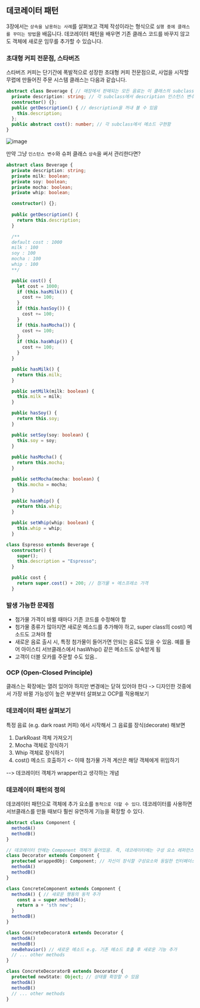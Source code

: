 ## 데코레이터 패턴

3장에서는 `상속을 남용하는 사례`를 살펴보고 객체 작성이라는 형식으로 `실행 중에 클래스를 꾸미는 방법`을 배웁니다. 데코레이터 패턴을 배우면 기존 클래스 코드를 바꾸지 않고도 객체에 새로운 임무를 추가할 수 있습니다.

### 초대형 커피 전문점, 스타버즈

스타버즈 커피는 단기간에 폭발적으로 성장한 초대형 커피 전문점으로, 사업을 시작할 무렵에 만들어진 주문 시스템 클래스는 다음과 같습니다.

```ts
abstract class Beverage { // 매장에서 판매되는 모든 음료는 이 클래스의 subclass가 됨
  private description: string; // 각 subclass에서 description 인스턴스 변수를 설정
  constructor() {};
  public getDescription() { // description을 꺼내 볼 수 있음
    this.description;
  };
  public abstract cost(): number; // 각 subclass에서 메소드 구현함
}
```
![image](https://github.com/eileenjang/design-pattern/assets/82510378/6fac0067-0363-468f-9023-fb9c65bb165a)

만약 그냥 `인스턴스 변수`와 슈퍼 클래스 `상속`을 써서 관리한다면?

```ts
abstract class Beverage {
  private description: string;
  private milk: boolean;
  private soy: boolean;
  private mocha: boolean;
  private whip: boolean;

  constructor() {};
  
  public getDescription() {
    return this.description;
  }

  /**
  default cost : 1000
  milk : 100
  soy : 100
  mocha : 100
  whip : 100
  **/

  public cost() {
    let cost = 1000;
    if (this.hasMilk()) {
      cost += 100;
    }
    if (this.hasSoy()) {
      cost += 100;
    }
    if (this.hasMocha()) {
      cost += 100;
    }
    if (this.hasWhip()) {
      cost += 100;
    }
  }

  public hasMilk() {
    return this.milk;
  }

  public setMilk(milk: boolean) {
    this.milk = milk;
  }

  public hasSoy() {
    return this.soy;
  }

  public setSoy(soy: boolean) {
    this.soy = soy;
  }
    
  public hasMocha() {
    return this.mocha;
  }

  public setMocha(mocha: boolean) {
    this.mocha = mocha;
  }

  public hasWhip() {
    return this.whip;
  }

  public setWhip(whip: boolean) {
    this.whip = whip;
  }
```

```ts
class Espresso extends Beverage {
  constructor() {
    super();
    this.description = "Espresso";
  }

  public cost {
    return super.cost() + 200; // 첨가물 + 에스프레소 가격
  }
```

### 발생 가능한 문제점

- 첨가물 가격이 바뀔 때마다 기존 코드를 수정해야 함
- 첨가물 종류가 많아지면 새로운 메소드를 추가해야 하고, super class의 cost() 메소드도 고쳐야 함
- 새로운 음료 출시 시, 특정 첨가물이 들어가면 안되는 음료도 있을 수 있음. 예를 들어 아이스티 서브클래스에서 hasWhip() 같은 메소드도 상속받게 됨
- 고객이 더블 모카를 주문할 수도 있음..

### OCP (Open-Closed Principle)

클래스는 확장에는 열려 있어야 하지만 변경에는 닫혀 있어야 한다
-> 디자인한 것중에서 가장 바뀔 가능성이 높은 부분부터 살펴보고 OCP를 적용해보기

### 데코레이터 패턴 살펴보기

특정 음료 (e.g. dark roast 커피) 에서 시작해서 그 음료를 장식(decorate) 해보면
01. DarkRoast 객체 가져오기
02. Mocha 객체로 장식하기
03. Whip 객체로 장식하기
04. cost() 메소드 호출하기 <- 이때 첨가물 가격 계산은 해당 객체에게 위임하기

--> 데코레이터 객체가 wrapper라고 생각하는 개념

### 데코레이터 패턴의 정의

데코레이터 패턴으로 객체에 추가 요소를 `동적으로 더할 수 있다`. 데코레이터를 사용하면 서브클래스를 만들 때보다 훨씬 유연하게 기능을 확장할 수 있다.

```ts
abstract class Component {
  methodA()
  methodB()
}

// 데코레이터 안에는 Component 객체가 들어있음. 즉, 데코레이터에는 구성 요소 레퍼런스를 포함한 인스턴스 변수가 있음.
class Decorator extends Component {
  protected wrappedObj: Component; // 자신이 장식할 구성요소와 동일한 인터페이스 또는 추상클래스를 구현
  methodA()
  methodB()
}

class ConcreteComponent extends Component {
  methodA() { // 새로운 행동의 동적 추가
    const a = super.methodA();
    return a + 'sth new';
  }
  methodB()
}

class ConcreteDecoratorA extends Decorator {
  methodA()
  methodB()
  newBehavior() // 새로운 메소드 e.g. 기존 메소드 호출 후 새로운 기능 추가
  // ... other methods
}

class ConcreteDecoratorB extends Decorator {
  protected newState: Object; // 상태를 확장할 수 있음
  methodA()
  methodB()
  // ... other methods
}
```
